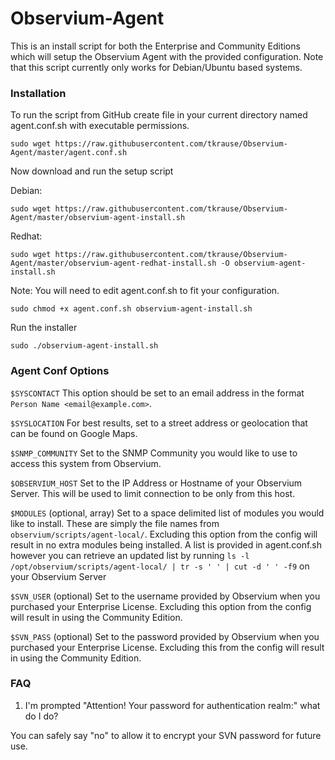 # Observium-Agent
This is an install script for both the Enterprise and Community Editions which will setup the Observium Agent with the provided configuration. Note that this script currently only works for Debian/Ubuntu based systems.

### Installation
To run the script from GitHub create file in your current directory named agent.conf.sh with executable permissions.

`sudo wget https://raw.githubusercontent.com/tkrause/Observium-Agent/master/agent.conf.sh`

Now download and run the setup script

Debian:

`sudo wget https://raw.githubusercontent.com/tkrause/Observium-Agent/master/observium-agent-install.sh`

Redhat:

`sudo wget https://raw.githubusercontent.com/tkrause/Observium-Agent/master/observium-agent-redhat-install.sh -O observium-agent-install.sh`

Note: You will need to edit agent.conf.sh to fit your configuration.

`sudo chmod +x agent.conf.sh observium-agent-install.sh`

Run the installer

`sudo ./observium-agent-install.sh`

### Agent Conf Options
`$SYSCONTACT` This option should be set to an email address in the format `Person Name <email@example.com>`.

`$SYSLOCATION` For best results, set to a street address or geolocation that can be found on Google Maps.

`$SNMP_COMMUNITY` Set to the SNMP Community you would like to use to access this system from Observium.

`$OBSERVIUM_HOST` Set to the IP Address or Hostname of your Observium Server. This will be used to limit connection to be only from this host.

`$MODULES` (optional, array) Set to a space delimited list of modules you would like to install. These are simply the file names from `observium/scripts/agent-local/`. Excluding this option from the config will result in no extra modules being installed. A list is provided in agent.conf.sh however you can retrieve an updated list by running `ls -l /opt/observium/scripts/agent-local/ | tr -s ' ' | cut -d ' ' -f9` on your Observium Server

`$SVN_USER` (optional) Set to the username provided by Observium when you purchased your Enterprise License. Excluding this option from the config will result in using the Community Edition. 

`$SVN_PASS` (optional) Set to the password provided by Observium when you purchased your Enterprise License. Excluding this from the config will result in using the Community Edition. 

### FAQ
1. I'm prompted "Attention! Your password for authentication realm:" what do I do?

You can safely say "no" to allow it to encrypt your SVN password for future use.
